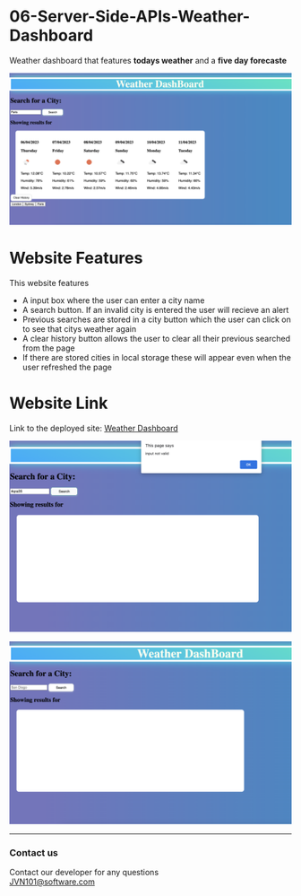 # 06-Server-Side-APIs-Weather-Dashboard

Weather dashboard that features **todays weather** and a **five day forecaste**

 ![Weather Dashboard](Assets/Images/weather.png) 
 
# Website Features
This website features
 * A input box where the user can enter a city name <br />
 * A search button. If an invalid city is entered the user will recieve an alert <br />
 * Previous searches are stored in a city button which the user can click on to see that citys weather again <br />
 * A clear history button allows the user to clear all their previous searched from the page <br />
 * If there are stored cities in local storage these will appear even when the user refreshed the page <br />

# Website Link

 Link to the deployed site:
 [Weather Dashboard](https://jvn101.github.io/06-Server-Side-APIs-Weather-Dashboard/)
 
  ![User alert when an incorrect city is entered:](Assets/Images/invalid-input.png) 
  
  ![All the saved cities are deleted when the clear history button is enetered:](Assets/Images/clear-history.png) 
  
 

***
### Contact us
Contact our developer for any questions <br />
<JVN101@software.com>
